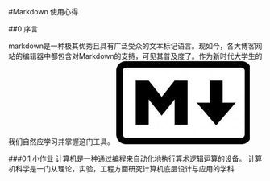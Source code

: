 #Markdown 使用心得

##0 序言

 markdown是一种极其优秀且具有广泛受众的文本标记语言。现如今，各大博客网站的编辑器中都包含对Markdown的支持，可见其普及度了。作为新时代大学生的我们自然应学习并掌握这门工具。
![](markdown2.jpg)

###0.1 小作业
计算机是一种通过编程来自动化地执行算术逻辑运算的设备。
计算机科学是一门从理论，实验，工程方面研究计算机底层设计与应用的学科
